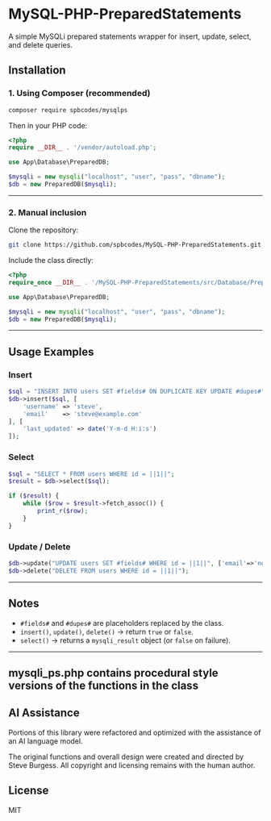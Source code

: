 # MySQL-PHP-PreparedStatements

A simple MySQLi prepared statements wrapper for insert, update, select, and delete queries.

## Installation

### 1. Using Composer (recommended)

```bash
composer require spbcodes/mysqlps
```

Then in your PHP code:

```php
<?php
require __DIR__ . '/vendor/autoload.php';

use App\Database\PreparedDB;

$mysqli = new mysqli("localhost", "user", "pass", "dbname");
$db = new PreparedDB($mysqli);
```

---

### 2. Manual inclusion

Clone the repository:

```bash
git clone https://github.com/spbcodes/MySQL-PHP-PreparedStatements.git
```

Include the class directly:

```php
<?php
require_once __DIR__ . '/MySQL-PHP-PreparedStatements/src/Database/PreparedDB.php';

use App\Database\PreparedDB;

$mysqli = new mysqli("localhost", "user", "pass", "dbname");
$db = new PreparedDB($mysqli);
```

---

## Usage Examples

### Insert

```php
$sql = "INSERT INTO users SET #fields# ON DUPLICATE KEY UPDATE #dupes#";
$db->insert($sql, [
    'username' => 'steve',
    'email'    => 'steve@example.com'
], [
    'last_updated' => date('Y-m-d H:i:s')
]);
```

### Select

```php
$sql = "SELECT * FROM users WHERE id = ||1||";
$result = $db->select($sql);

if ($result) {
    while ($row = $result->fetch_assoc()) {
        print_r($row);
    }
}
```

### Update / Delete

```php
$db->update("UPDATE users SET #fields# WHERE id = ||1||", ['email'=>'new@example.com']);
$db->delete("DELETE FROM users WHERE id = ||1||");
```

---

## Notes

- `#fields#` and `#dupes#` are placeholders replaced by the class.  
- `insert()`, `update()`, `delete()` → return `true` or `false`.  
- `select()` → returns a `mysqli_result` object (or `false` on failure).  

---

## mysqli_ps.php contains procedural style versions of the functions in the class

## AI Assistance

Portions of this library were refactored and optimized with the assistance of an AI language model.  

The original functions and overall design were created and directed by Steve Burgess. All copyright and licensing remains with the human author.

## License

MIT

